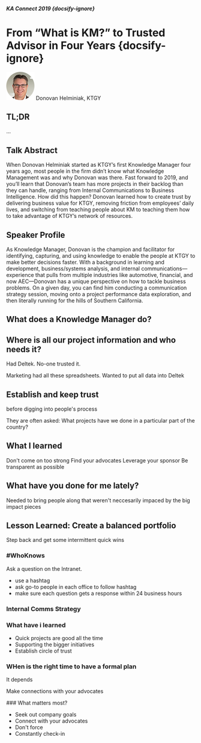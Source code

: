 ##### KA Connect 2019 {docsify-ignore}
# From “What is KM?” to Trusted Advisor in Four Years {docsify-ignore}

![Donovan Helminiak](../media/SpeakerHeadshot_12DonovanHelminiak.png) 
Donovan Helminiak, KTGY

## TL;DR
...

## Talk Abstract
When Donovan Helminiak started as KTGY’s first Knowledge Manager four years ago, most people in the firm didn’t know what Knowledge Management was and why Donovan was there. Fast forward to 2019, and you’ll learn that Donovan’s team has more projects in their backlog than they can handle, ranging from Internal Communications to Business Intelligence. How did this happen? Donovan learned how to create trust by delivering business value for KTGY, removing friction from employees’ daily lives, and switching from teaching people about KM to teaching them how to take advantage of KTGY’s network of resources. 

## Speaker Profile
As Knowledge Manager, Donovan is the champion and facilitator for identifying, capturing, and using knowledge to enable the people at KTGY to make better decisions faster. With a background in learning and development, business/systems analysis, and internal communications—experience that pulls from multiple industries like automotive, financial, and now AEC—Donovan has a unique perspective on how to tackle business problems. On a given day, you can find him conducting a communication strategy session, moving onto a project performance data exploration, and then literally running for the hills of Southern California.

## What does a Knowledge Manager do?


## Where is all our project information and who needs it?

Had Deltek. No-one trusted it.

Marketing had all these spreadsheets. Wanted to put all data into Deltek

## Establish and keep trust 
before digging into people's process

They are often asked:
What projects have we done in a particular part of the country?

## What I learned
Don't come on too strong
Find your advocates
Leverage your sponsor
Be transparent as possible

## What have you done for me lately?
Needed to bring people along that weren't neccesarily impaced by the big impact pieces

## Lesson Learned: Create a balanced portfolio
Step back and get some intermittent quick wins

### #WhoKnows
Ask a question on the Intranet.
- use a hashtag
- ask go-to people in each office to follow hashtag
- make sure each question gets a response within 24 business hours

### Internal Comms Strategy

### What have i learned
- Quick projects are good all the time
- Supporting the bigger initiatives
- Establish circle of trust


### WHen is the right time to have a formal plan
It depends

Make connections with your advocates

### What matters most?
- Seek out company goals
- Connect with your advocates
- Don't force
- Constantly check-in